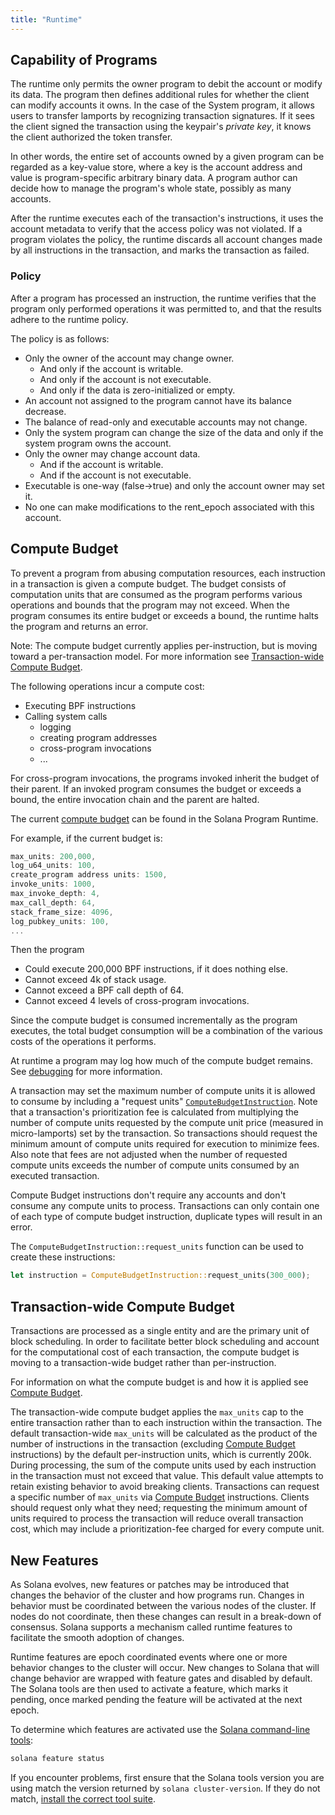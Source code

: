 ```yaml
---
title: "Runtime"
---
```


## Capability of Programs

The runtime only permits the owner program to debit the account or modify its
data. The program then defines additional rules for whether the client can
modify accounts it owns. In the case of the System program, it allows users to
transfer lamports by recognizing transaction signatures. If it sees the client
signed the transaction using the keypair's _private key_, it knows the client
authorized the token transfer.

In other words, the entire set of accounts owned by a given program can be
regarded as a key-value store, where a key is the account address and value is
program-specific arbitrary binary data. A program author can decide how to
manage the program's whole state, possibly as many accounts.

After the runtime executes each of the transaction's instructions, it uses the
account metadata to verify that the access policy was not violated. If a program
violates the policy, the runtime discards all account changes made by all
instructions in the transaction, and marks the transaction as failed.

### Policy

After a program has processed an instruction, the runtime verifies that the
program only performed operations it was permitted to, and that the results
adhere to the runtime policy.

The policy is as follows:

- Only the owner of the account may change owner.
  - And only if the account is writable.
  - And only if the account is not executable.
  - And only if the data is zero-initialized or empty.
- An account not assigned to the program cannot have its balance decrease.
- The balance of read-only and executable accounts may not change.
- Only the system program can change the size of the data and only if the system
  program owns the account.
- Only the owner may change account data.
  - And if the account is writable.
  - And if the account is not executable.
- Executable is one-way (false->true) and only the account owner may set it.
- No one can make modifications to the rent_epoch associated with this account.

## Compute Budget

To prevent a program from abusing computation resources, each instruction in a
transaction is given a compute budget. The budget consists of computation units
that are consumed as the program performs various operations and bounds that the
program may not exceed. When the program consumes its entire budget or exceeds
a bound, the runtime halts the program and returns an error.

Note: The compute budget currently applies per-instruction, but is moving toward
a per-transaction model. For more information see [Transaction-wide Compute
Budget](#transaction-wide-compute-budget).

The following operations incur a compute cost:

- Executing BPF instructions
- Calling system calls
  - logging
  - creating program addresses
  - cross-program invocations
  - ...

For cross-program invocations, the programs invoked inherit the budget of their
parent. If an invoked program consumes the budget or exceeds a bound, the entire
invocation chain and the parent are halted.

The current [compute
budget](https://github.com/solana-labs/solana/blob/db32549c00a1b5370fcaf128981ad3323bbd9570/program-runtime/src/compute_budget.rs)
can be found in the Solana Program Runtime.

For example, if the current budget is:

```rust
max_units: 200,000,
log_u64_units: 100,
create_program address units: 1500,
invoke_units: 1000,
max_invoke_depth: 4,
max_call_depth: 64,
stack_frame_size: 4096,
log_pubkey_units: 100,
...
```

Then the program

- Could execute 200,000 BPF instructions, if it does nothing else.
- Cannot exceed 4k of stack usage.
- Cannot exceed a BPF call depth of 64.
- Cannot exceed 4 levels of cross-program invocations.

Since the compute budget is consumed incrementally as the program executes, the
total budget consumption will be a combination of the various costs of the
operations it performs.

At runtime a program may log how much of the compute budget remains. See
[debugging](developing/on-chain-programs/debugging.md#monitoring-compute-budget-consumption)
for more information.

A transaction may set the maximum number of compute units it is allowed to
consume by including a "request units"
[`ComputeBudgetInstruction`](https://github.com/solana-labs/solana/blob/db32549c00a1b5370fcaf128981ad3323bbd9570/sdk/src/compute_budget.rs#L39).
Note that a transaction's prioritization fee is calculated from multiplying the
number of compute units requested by the compute unit price (measured in
micro-lamports) set by the transaction.  So transactions should request the
minimum amount of compute units required for execution to minimize fees. Also
note that fees are not adjusted when the number of requested compute units
exceeds the number of compute units consumed by an executed transaction.

Compute Budget instructions don't require any accounts and don't consume any
compute units to process.  Transactions can only contain one of each type of
compute budget instruction, duplicate types will result in an error.

The `ComputeBudgetInstruction::request_units` function can be used to create
these instructions:

```rust
let instruction = ComputeBudgetInstruction::request_units(300_000);
```

## Transaction-wide Compute Budget

Transactions are processed as a single entity and are the primary unit of block
scheduling. In order to facilitate better block scheduling and account for the
computational cost of each transaction, the compute budget is moving to a
transaction-wide budget rather than per-instruction.

For information on what the compute budget is and how it is applied see [Compute
Budget](#compute-budget).

The transaction-wide compute budget applies the `max_units` cap to the entire
transaction rather than to each instruction within the transaction. The default
transaction-wide `max_units` will be calculated as the product of the number of
instructions in the transaction (excluding [Compute Budget](#compute-budget)
instructions) by the default per-instruction units, which is currently 200k.
During processing, the sum of the compute units used by each instruction in the
transaction must not exceed that value. This default value attempts to retain
existing behavior to avoid breaking clients. Transactions can request a specific
number of `max_units` via [Compute Budget](#compute-budget) instructions.
Clients should request only what they need; requesting the minimum amount of
units required to process the transaction will reduce overall transaction cost,
which may include a prioritization-fee charged for every compute unit.

## New Features

As Solana evolves, new features or patches may be introduced that changes the
behavior of the cluster and how programs run. Changes in behavior must be
coordinated between the various nodes of the cluster. If nodes do not coordinate,
then these changes can result in a break-down of consensus. Solana supports a
mechanism called runtime features to facilitate the smooth adoption of changes.

Runtime features are epoch coordinated events where one or more behavior changes
to the cluster will occur. New changes to Solana that will change behavior are
wrapped with feature gates and disabled by default. The Solana tools are then
used to activate a feature, which marks it pending, once marked pending the
feature will be activated at the next epoch.

To determine which features are activated use the [Solana command-line
tools](cli/install-solana-cli-tools.md):

```bash
solana feature status
```

If you encounter problems, first ensure that the Solana tools version you are
using match the version returned by `solana cluster-version`. If they do not
match, [install the correct tool suite](cli/install-solana-cli-tools.md).
